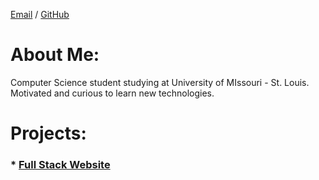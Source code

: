 [Email](mickejoe04@gmail.com) / [GitHub](https://github.com/JoeMicke)

# About Me:
Computer Science student studying at University of MIssouri - St. Louis. Motivated and curious to learn new technologies.

# Projects:
### * [Full Stack Website](https://github.com/JoeMicke/FullStack-Project-Front-End)
